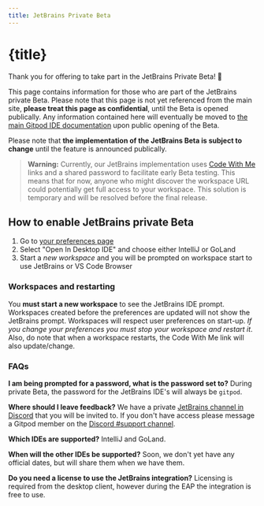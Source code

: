 ```yaml
---
title: JetBrains Private Beta
---
```


<script context="module">
  export const prerender = true;
</script>

# {title}

Thank you for offering to take part in the JetBrains Private Beta! 🎉

This page contains information for those who are part of the JetBrains private Beta. Please note that this page is not yet referenced from the main site, **please treat this page as confidential**, until the Beta is opened publically. Any information contained here will eventually be moved to [the main Gitpod IDE documentation](/docs/ide) upon public opening of the Beta.

Please note that **the implementation of the JetBrains Beta is subject to change** until the feature is announced publically.

> **Warning:** Currently, our JetBrains implementation uses [Code With Me](https://www.jetbrains.com/code-with-me/) links and a shared password to facilitate early Beta testing. This means that for now, anyone who might discover the workspace URL could potentially get full access to your workspace. This solution is temporary and will be resolved before the final release.

## How to enable JetBrains private Beta

1. Go to [your preferences page](https://gitpod.io/preferences)
2. Select "Open In Desktop IDE" and choose either IntelliJ or GoLand
3. Start a _new workspace_ and you will be prompted on workspace start to use JetBrains or VS Code Browser

### Workspaces and restarting

You **must start a new workspace** to see the JetBrains IDE prompt. Workspaces created before the preferences are updated will not show the JetBrains prompt. Workspaces will respect user preferences on start-up. _If you change your preferences you must stop your workspace and restart it_. Also, do note that when a workspace restarts, the Code With Me link will also update/change.

### FAQs

**I am being prompted for a password, what is the password set to?** During private Beta, the password for the JetBrains IDE's will always be `gitpod`.

**Where should I leave feedback?** We have a private [JetBrains channel in Discord](https://www.gitpod.io/chat) that you will be invited to. If you don't have access please message a Gitpod member on the [Discord #support channel](https://www.gitpod.io/chat).

**Which IDEs are supported?** IntelliJ and GoLand.

**When will the other IDEs be supported?** Soon, we don't yet have any official dates, but will share them when we have them.

**Do you need a license to use the JetBrains integration?** Licensing is required from the desktop client, however during the EAP the integration is free to use.
